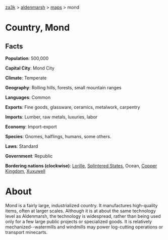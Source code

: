 [za3k](/) > [aldenmarsh](/aldenmarsh) > [maps](maps.md) > mond

# Country, Mond
## Facts
**Population**: 500,000

**Capital City**: Mond City

**Climate**: Temperate

**Geography**: Rolling hills, forests, small mountain ranges

**Languages**: Common

**Exports**: Fine goods, glassware, ceramics, metalwork, carpentry

**Imports**: Lumber, raw metals, luxuries, labor

**Economy**: Import-export

**Species**: Gnomes, halflings, humans, some others.

**Laws**: Standard

**Government**: Republic

**Bordering nations (clockwise)**: [Lorille](lorille.md), [Splintered States](splintered_states.md), Ocean, [Copper Kingdom](copper_kingdom.md), [Xuxuwell](xuxuwell.md)

# About
Mond is a fairly large, industrialized country. It manufactures high-quality items, often at larger scales. Although it is at about the same technology level as Aldenmarsh, the technology is widespread, rather than being used only for a few large public projects or specialized goods. It is relatively mechanized--watermills and windmills may power log-cutting operations or transport minecarts.
